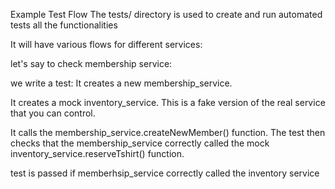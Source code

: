 Example Test Flow
The tests/ directory is used to create 
and run automated tests all the functionalities

It will have various flows for different services:

let's say to check membership service:

we write a test:
It creates a new membership_service.

It creates a mock inventory_service. This is a
fake version of the real service that you can control.

It calls the membership_service.createNewMember()
function.
The test then checks that the membership_service
correctly called the mock 
inventory_service.reserveTshirt() function.


test is passed if memberhsip_service correctly called 
the inventory service